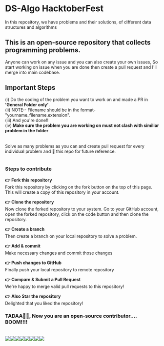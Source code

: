 # DS-Algo HacktoberFest
In this repository, we have problems and their solutions, of different data structures and algorithms

## This is an open-source repository that collects programming problems.
Anyone can work on any issue and you can also create your own issues, So start working on issue when you are done then create a pull request and I'll merge into main codebase.

<h2>Important Steps</h2>
(i) Do the coding of the problem you want to work on and made a PR in <b>'General Folder only'</b>.<br>
(ii) NOTE:- Filename should be in the format- "yourname_filename.extension".<br>
(iii) And you're done!!<br>
(iv)<b> Make sure the problem you are working on must not clash with similiar problem in the folder<br></b>
<br><br>
Solve as many problems as you can and create pull request for every individual problem and 🌟 this repo for future reference.<br><br>

### Steps to contribute<br>
<b>👉 Fork this repository<br></b>
Fork this repository by clicking on the fork button on the top of this page. This will create a copy of this repository in your account.<br>

<b>👉 Clone the repository<br></b>
Now clone the forked repository to your system. Go to your GitHub account, open the forked repository, click on the code button and then clone the repository.<br>

<b>👉 Create a branch<br></b>
Then create a branch on your local repository to solve a problem.<br>

<b>👉 Add & commit<br></b>
Make necessary changes and commit those changes<br>

<b>👉 Push changes to GitHub<br></b>
Finally push your local repository to remote repository<br>

<b>👉 Compare & Submit a Pull Request<br></b>
We're happy to merge valid pull requests to this repository!<br>

<b>👉 Also Star the repository<br></b>
Delighted that you liked the repository!<br>


### TADAA🌟🌟, Now you are an open-source contributor.... BOOM!!!!<br><br>

[![](https://sourcerer.io/fame/sparsh-99/sparsh-99/ds-algo/images/0)](https://sourcerer.io/fame/sparsh-99/sparsh-99/ds-algo/links/0)[![](https://sourcerer.io/fame/sparsh-99/sparsh-99/ds-algo/images/1)](https://sourcerer.io/fame/sparsh-99/sparsh-99/ds-algo/links/1)[![](https://sourcerer.io/fame/sparsh-99/sparsh-99/ds-algo/images/2)](https://sourcerer.io/fame/sparsh-99/sparsh-99/ds-algo/links/2)[![](https://sourcerer.io/fame/sparsh-99/sparsh-99/ds-algo/images/3)](https://sourcerer.io/fame/sparsh-99/sparsh-99/ds-algo/links/3)[![](https://sourcerer.io/fame/sparsh-99/sparsh-99/ds-algo/images/4)](https://sourcerer.io/fame/sparsh-99/sparsh-99/ds-algo/links/4)[![](https://sourcerer.io/fame/sparsh-99/sparsh-99/ds-algo/images/5)](https://sourcerer.io/fame/sparsh-99/sparsh-99/ds-algo/links/5)[![](https://sourcerer.io/fame/sparsh-99/sparsh-99/ds-algo/images/6)](https://sourcerer.io/fame/sparsh-99/sparsh-99/ds-algo/links/6)[![](https://sourcerer.io/fame/sparsh-99/sparsh-99/ds-algo/images/7)](https://sourcerer.io/fame/sparsh-99/sparsh-99/ds-algo/links/7)
